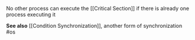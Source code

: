 No other process can execute the [[Critical Section]] if there is already one process executing it


**See also**
[[Condition Synchronization]], another form of synchronization
#os